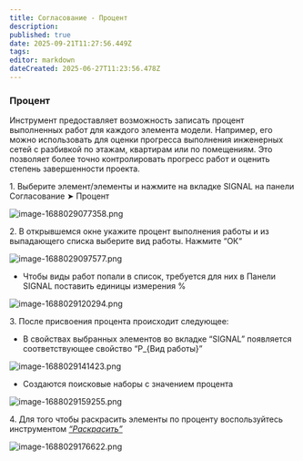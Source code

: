 ```yaml
---
title: Согласование - Процент
description: 
published: true
date: 2025-09-21T11:27:56.449Z
tags: 
editor: markdown
dateCreated: 2025-06-27T11:23:56.478Z
---
```


### **Процент**

Инструмент предоставляет возможность записать процент выполненных работ для каждого элемента модели. Например, его можно использовать для оценки прогресса выполнения инженерных сетей с разбивкой по этажам, квартирам или по помещениям. Это позволяет более точно контролировать прогресс работ и оценить степень завершенности проекта.

1\. Выберите элемент/элементы и нажмите на вкладке SIGNAL на панели Согласование ➤ Процент

![image-1688029077358.png](https://lh7-rt.googleusercontent.com/docsz/AD_4nXdkPWkMaq0lEIbZGPYD5FClRYi-peCOR9iu0cT_w7ljC9ISsPV3Yk_yIexYtski4bAt_91aMflojjfkHFaExN4JcLTQdQiQXLRO4CeXHrDIODqK2RJmKhm3-vrYdtDt5XJIKMSz78LFUJ-RfpYkzw?key=i-4zDvsgwTb3ZQgDXeB9kw)

2\. В открывшемся окне укажите процент выполнения работы и из выпадающего списка выберите вид работы. Нажмите “ОК“

![image-1688029097577.png](https://lh7-rt.googleusercontent.com/docsz/AD_4nXcSp8Ei2RcPqoJnZ3UoZhGDpVKoYyoS0bJC-peUyb9B1_UEfIQhUtsc-6Vtf4p2_q-mOqNk3bX8kndSxCQdvD1MzwPPu5HSeKfY5vIy4UuBw_JnJU8hc_NNlWdQ5KpO24bObYh_FTNqbi9zmzoOZw?key=i-4zDvsgwTb3ZQgDXeB9kw)

-   Чтобы виды работ попали в список, требуется для них в Панели SIGNAL поставить единицы измерения %

![image-1688029120294.png](https://lh7-rt.googleusercontent.com/docsz/AD_4nXeAu19_PMesB1rLkc7uxTIrnF9MotolL9_QzS8NJ4bKRlpl_sUDzd8N_bY6hyIpX0UWxzKObSC9sPNMpCCg7SjvHP96laqRs7zgwcgM8-mTA85FayLg2j4B7vPaHFOx7B7_A_FQZhELydbQr3lX?key=i-4zDvsgwTb3ZQgDXeB9kw)

3\. После присвоения процента происходит следующее:

-   В свойствах выбранных элементов во вкладке “SIGNAL” появляется соответствующее свойство “P\_{Вид работы}”

![image-1688029141423.png](https://lh7-rt.googleusercontent.com/docsz/AD_4nXcbs0bv1Z_CH22eRqtj-AFIlFLrYNhUSt41YdhxbBulF_7lcU42s0UoGyiyLNC3rP1xfkATKCy8wBfEZJ0NsTbuszk0xBx6uGFT-GO5JLPqvl9ZYHjrTmG89i3pJutCMr0WvNiva2NDZob1ARK0?key=i-4zDvsgwTb3ZQgDXeB9kw)

-   Создаются поисковые наборы с значением процента

![image-1688029159255.png](https://lh7-rt.googleusercontent.com/docsz/AD_4nXf7OmdXcmWUUMnfK39bANvOuP-qduJSK6f7xcEY7LSHUkbAN_4mSFKmU_0ORAqVZgbNMY8F4rWFzX-Dyjnff7J9DlNoYmQ9k-8ZmEFzTD4q4in4hRxE7jNZv5qJo-9JFubg9LeX83HxZNI2CAWA?key=i-4zDvsgwTb3ZQgDXeB9kw)

4\. Для того чтобы раскрасить элементы по проценту воспользуйтесь инструментом [_“Раскрасить”_](https://wiki.sgnl.pro/app/page/1sKveQeB11oVjviyFR_BPtaX1OzUCGXkbAwkLJ_8uMJ8)

![image-1688029176622.png](https://lh7-rt.googleusercontent.com/docsz/AD_4nXePDZ1Tny4EMlNEplNCRUYL31ntE9G0pZDcX9iUt_rjpPT8SsYW2eGQlaz10C5G0caVLP3hBtLbGLzctuAx5m9BkAh56I5vmgYaDXZVpVhKQ6unGVvkMv5puCrwt_70O8r7tCtuPvFQ0avnfXWCsQ?key=i-4zDvsgwTb3ZQgDXeB9kw)